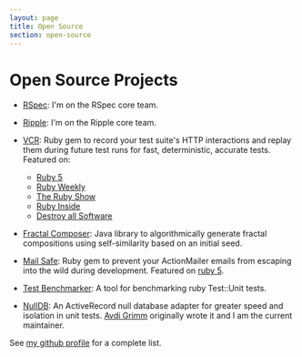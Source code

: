 ```yaml
---
layout: page
title: Open Source
section: open-source
---
```


# Open Source Projects

* [RSpec](http://relishapp.com/rspec): I'm on the RSpec core team.

* [Ripple](https://github.com/seancribbs/ripple/): I'm on the Ripple core team.

* [VCR](http://relishapp.com/myronmarston/vcr): Ruby gem to record your test
  suite's HTTP interactions and replay them during future test runs for fast,
  deterministic, accurate tests.  Featured on:

  * [Ruby 5](http://ruby5.envylabs.com/episodes/83-episode-81-june-1-2010/stories/699-vcr-record-rewind-and-playback-web-services)
  * [Ruby Weekly](http://rubyweekly.com/archive/22.html)
  * [The Ruby Show](http://rubyshow.com/episodes/146)
  * [Ruby Inside](http://www.rubyinside.com/vcr-a-recorder-for-all-your-tests-http-interactions-4169.html)
  * [Destroy all Software](https://www.destroyallsoftware.com/screencasts/catalog/acceptance-tests)

* [Fractal Composer](https://github.com/myronmarston/fractal_composer):
  Java library to algorithmically generate fractal compositions using
  self-similarity based on an initial seed.

* [Mail Safe](https://github.com/myronmarston/mail_safe): Ruby gem to
  prevent your ActionMailer emails from escaping into the wild during
  development.  Featured on
  [ruby 5](http://ruby5.envylabs.com/episodes/27-episode-26-november-10-2009/stories/210-send-mail-safely-with-mail_safe).

* [Test Benchmarker](https://github.com/myronmarston/test_benchmarker):
  A tool for benchmarking ruby Test::Unit tests.

* [NullDB](https://github.com/nulldb/nulldb): An ActiveRecord null
  database adapter for greater speed and isolation in unit tests.
  [Avdi Grimm](http://avdi.org/) originally wrote it and I am the
  current maintainer.


See [my github profile](https://github.com/myronmarston) for a complete
list.
